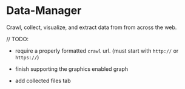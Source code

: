 # Data-Manager
Crawl, collect, visualize, and extract data from from across the web.

// TODO: 
- require a properly formatted `crawl` url. (must start with `http://` or `https://`)

- finish supporting the graphics enabled graph

- add collected files tab